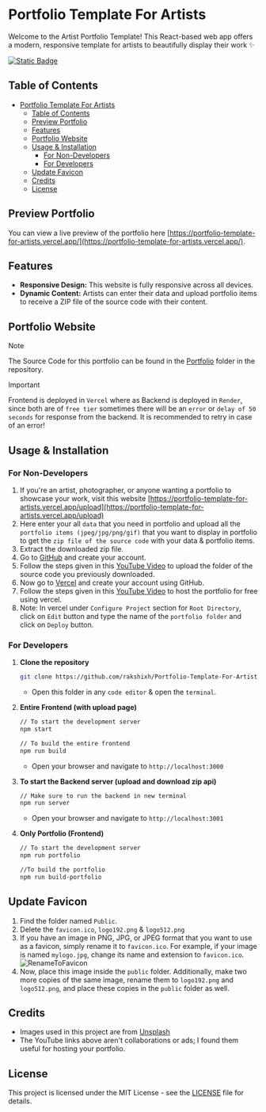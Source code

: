 # Portfolio Template For Artists

Welcome to the Artist Portfolio Template! This React-based web app offers a modern, responsive template for artists to beautifully display their work ✨

  <a href="https://discord.com/invite/33VBS64Ju5">
    <img alt="Static Badge" src="https://img.shields.io/badge/For_Help-Discord_server-red?style=for-the-badge">
  </a>

## Table of Contents

- [Portfolio Template For Artists](#portfolio-template-for-artists)
  - [Table of Contents](#table-of-contents)
  - [Preview Portfolio](#preview-portfolio)
  - [Features](#features)
  - [Portfolio Website](#portfolio-website)
  - [Usage \& Installation](#usage--installation)
    - [For Non-Developers](#for-non-developers)
    - [For Developers](#for-developers)
  - [Update Favicon](#update-favicon)
  - [Credits](#credits)
  - [License](#license)

## Preview Portfolio

You can view a live preview of the portfolio here [https://portfolio-template-for-artists.vercel.app/](https://portfolio-template-for-artists.vercel.app/).

## Features

- **Responsive Design:** This website is fully responsive across all devices.
- **Dynamic Content:** Artists can enter their data and upload portfolio items to receive a ZIP file of the source code with their content.

## Portfolio Website

> [!NOTE]
> The Source Code for this portfolio can be found in the [Portfolio](https://github.com/rakshixh/Portfolio-Template-For-Artists/tree/main/Portfolio) folder in the repository.

> [!IMPORTANT]
> Frontend is deployed in `Vercel` where as Backend is deployed in `Render`, since both are of `free tier` sometimes there will be an `error` or `delay of 50 seconds` for response from the backend. It is recommended to retry in case of an error!

## Usage & Installation

### For Non-Developers

1. If you're an artist, photographer, or anyone wanting a portfolio to showcase your work, visit this website [https://portfolio-template-for-artists.vercel.app/upload](https://portfolio-template-for-artists.vercel.app/upload)
2. Here enter your all `data` that you need in portfolio and upload all the `portfolio items (jpeg/jpg/png/gif)` that you want to display in portfolio to get the `zip file of the source code` with your data & portfolio items.
3. Extract the downloaded zip file.
4. Go to [GitHub](https://github.com/) and create your account.
5. Follow the steps given in this [YouTube Video](https://youtu.be/P75e8DgOxn8?si=0yPqAiYlBo4MQzCq) to upload the folder of the source code you previously downloaded.
6. Now go to [Vercel](https://vercel.com/) and create your account using GitHub.
7. Follow the steps given in this [YouTube Video](https://youtu.be/1tE_5yKhFsY?si=UDSh4EkDa_jcQjAv) to host the portfolio for free using vercel.
8. Note: In vercel under `Configure Project` section for `Root Directory`, click on `Edit` button and type the name of the `portfolio folder` and click on `Deploy` button.

### For Developers

1. **Clone the repository**

   ```bash
   git clone https://github.com/rakshixh/Portfolio-Template-For-Artists.git
   ```

   - Open this folder in any `code editor` & open the `terminal`.

2. **Entire Frontend (with upload page)**

   ```bash
   // To start the development server
   npm start

   // To build the entire frontend
   npm run build
   ```

   - Open your browser and navigate to `http://localhost:3000`

3. **To start the Backend server (upload and download zip api)**

   ```bash
   // Make sure to run the backend in new terminal
   npm run server
   ```

   - Open your browser and navigate to `http://localhost:3001`

4. **Only Portfolio (Frontend)**

   ```bash
   // To start the development server
   npm run portfolio

   //To build the portfolio
   npm run build-portfolio
   ```

## Update Favicon

1. Find the folder named `Public`.
2. Delete the `favicon.ico`, `logo192.png` & `logo512.png`
3. If you have an image in PNG, JPG, or JPEG format that you want to use as a favicon, simply rename it to `favicon.ico`. For example, if your image is named `mylogo.jpg`, change its name and extension to `favicon.ico`. 
![RenameToFavicon](https://github.com/rakshixh/Portfolio-Template-For-Artists/assets/83587918/e9b22d1b-3155-4b8e-a7e8-3361df6c495d)
4. Now, place this image inside the `public` folder. Additionally, make two more copies of the same image, rename them to `logo192.png` and `logo512.png`, and place these copies in the `public` folder as well.

## Credits

- Images used in this project are from [Unsplash](https://unsplash.com/)
- The YouTube links above aren't collaborations or ads; I found them useful for hosting your portfolio.

## License

This project is licensed under the MIT License - see the [LICENSE](https://github.com/rakshixh/Portfolio-Template-For-Artists/blob/main/LICENSE) file for details.
